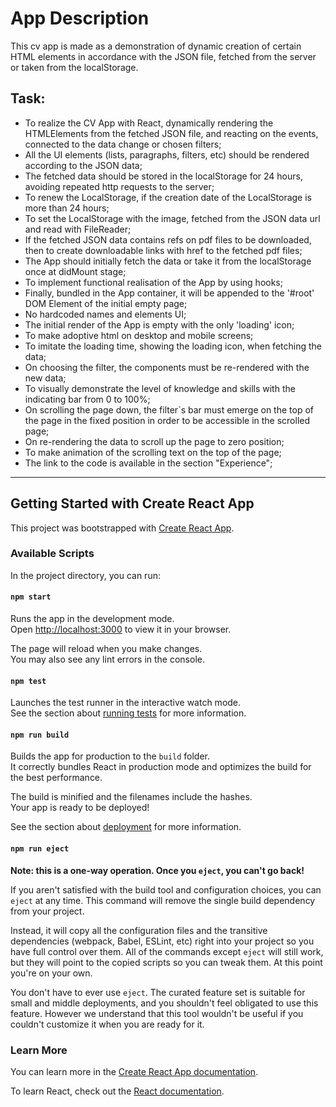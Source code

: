 # App Description
This cv app is made as a demonstration of dynamic creation of certain HTML elements in accordance with the 
JSON file, fetched from the server or taken from the localStorage.
## Task: 
- To realize the CV App with React, dynamically rendering the HTMLElements from the fetched JSON file, and 
reacting on the events, connected to the data change or chosen filters;
- All the UI elements (lists, paragraphs, filters, etc) should be rendered according to the JSON data;
- The fetched data should be stored in the localStorage for 24 hours, avoiding repeated http requests to the
server;
- To renew the LocalStorage, if the creation date of the LocalStorage is more than 24 hours; 
- To set the LocalStorage with the image, fetched from the JSON data url and read with FileReader;
- If the fetched JSON data contains refs on pdf files to be downloaded, then to create downloadable <a> links 
with href to the fetched pdf files;
- The App should initially fetch the data or take it from the localStorage once at didMount stage;
- To implement functional realisation of the App by using hooks;
- Finally, bundled in the App container, it will be appended to the '#root' DOM Element of the initial empty page;
- No hardcoded names and elements UI;
- The initial render of the App is empty with the only 'loading' icon;
- To make adoptive html on desktop and mobile screens;
- To imitate the loading time, showing the loading icon, when fetching the data;
- On choosing the filter, the components must be re-rendered with the new data;
- To visually demonstrate the level of knowledge and skills with the indicating bar from 0 to 100%;
- On scrolling the page down, the filter`s bar must emerge on the top of the page in the fixed position 
in order to be accessible in the scrolled page;
- On re-rendering the data to scroll up the page to zero position;
- To make animation of the scrolling text on the top of the page;
- The link to the code is available in the section "Experience";
______________________

## Getting Started with Create React App

This project was bootstrapped with [Create React App](https://github.com/facebook/create-react-app).

### Available Scripts

In the project directory, you can run:

#### `npm start`

Runs the app in the development mode.\
Open [http://localhost:3000](http://localhost:3000) to view it in your browser.

The page will reload when you make changes.\
You may also see any lint errors in the console.

#### `npm test`

Launches the test runner in the interactive watch mode.\
See the section about [running tests](https://facebook.github.io/create-react-app/docs/running-tests) for more information.

#### `npm run build`

Builds the app for production to the `build` folder.\
It correctly bundles React in production mode and optimizes the build for the best performance.

The build is minified and the filenames include the hashes.\
Your app is ready to be deployed!

See the section about [deployment](https://facebook.github.io/create-react-app/docs/deployment) for more information.

#### `npm run eject`

**Note: this is a one-way operation. Once you `eject`, you can't go back!**

If you aren't satisfied with the build tool and configuration choices, you can `eject` at any time. This command will remove the single build dependency from your project.

Instead, it will copy all the configuration files and the transitive dependencies (webpack, Babel, ESLint, etc) right into your project so you have full control over them. All of the commands except `eject` will still work, but they will point to the copied scripts so you can tweak them. At this point you're on your own.

You don't have to ever use `eject`. The curated feature set is suitable for small and middle deployments, and you shouldn't feel obligated to use this feature. However we understand that this tool wouldn't be useful if you couldn't customize it when you are ready for it.

### Learn More
You can learn more in the [Create React App documentation](https://facebook.github.io/create-react-app/docs/getting-started).

To learn React, check out the [React documentation](https://reactjs.org/).